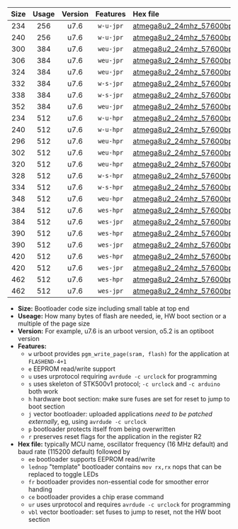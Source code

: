 |Size|Usage|Version|Features|Hex file|
|:-:|:-:|:-:|:-:|:--|
|234|256|u7.6|`w-u-jpr`|[atmega8u2_24mhz_57600bps_ur_vbl.hex](https://raw.githubusercontent.com/stefanrueger/urboot/main/atmega8u2_24mhz_57600bps_ur_vbl.hex)|
|240|256|u7.6|`w-u-jpr`|[atmega8u2_24mhz_57600bps_lednop_ur_vbl.hex](https://raw.githubusercontent.com/stefanrueger/urboot/main/atmega8u2_24mhz_57600bps_lednop_ur_vbl.hex)|
|300|384|u7.6|`weu-jpr`|[atmega8u2_24mhz_57600bps_ee_ur_vbl.hex](https://raw.githubusercontent.com/stefanrueger/urboot/main/atmega8u2_24mhz_57600bps_ee_ur_vbl.hex)|
|306|384|u7.6|`weu-jpr`|[atmega8u2_24mhz_57600bps_ee_lednop_ur_vbl.hex](https://raw.githubusercontent.com/stefanrueger/urboot/main/atmega8u2_24mhz_57600bps_ee_lednop_ur_vbl.hex)|
|324|384|u7.6|`weu-jpr`|[atmega8u2_24mhz_57600bps_ee_lednop_fr_ur_vbl.hex](https://raw.githubusercontent.com/stefanrueger/urboot/main/atmega8u2_24mhz_57600bps_ee_lednop_fr_ur_vbl.hex)|
|332|384|u7.6|`w-s-jpr`|[atmega8u2_24mhz_57600bps_vbl.hex](https://raw.githubusercontent.com/stefanrueger/urboot/main/atmega8u2_24mhz_57600bps_vbl.hex)|
|338|384|u7.6|`w-s-jpr`|[atmega8u2_24mhz_57600bps_lednop_vbl.hex](https://raw.githubusercontent.com/stefanrueger/urboot/main/atmega8u2_24mhz_57600bps_lednop_vbl.hex)|
|352|384|u7.6|`weu-jpr`|[atmega8u2_24mhz_57600bps_ee_lednop_fr_ce_ur_vbl.hex](https://raw.githubusercontent.com/stefanrueger/urboot/main/atmega8u2_24mhz_57600bps_ee_lednop_fr_ce_ur_vbl.hex)|
|234|512|u7.6|`w-u-hpr`|[atmega8u2_24mhz_57600bps_ur.hex](https://raw.githubusercontent.com/stefanrueger/urboot/main/atmega8u2_24mhz_57600bps_ur.hex)|
|240|512|u7.6|`w-u-hpr`|[atmega8u2_24mhz_57600bps_lednop_ur.hex](https://raw.githubusercontent.com/stefanrueger/urboot/main/atmega8u2_24mhz_57600bps_lednop_ur.hex)|
|296|512|u7.6|`weu-hpr`|[atmega8u2_24mhz_57600bps_ee_ur.hex](https://raw.githubusercontent.com/stefanrueger/urboot/main/atmega8u2_24mhz_57600bps_ee_ur.hex)|
|302|512|u7.6|`weu-hpr`|[atmega8u2_24mhz_57600bps_ee_lednop_ur.hex](https://raw.githubusercontent.com/stefanrueger/urboot/main/atmega8u2_24mhz_57600bps_ee_lednop_ur.hex)|
|320|512|u7.6|`weu-hpr`|[atmega8u2_24mhz_57600bps_ee_lednop_fr_ur.hex](https://raw.githubusercontent.com/stefanrueger/urboot/main/atmega8u2_24mhz_57600bps_ee_lednop_fr_ur.hex)|
|328|512|u7.6|`w-s-hpr`|[atmega8u2_24mhz_57600bps.hex](https://raw.githubusercontent.com/stefanrueger/urboot/main/atmega8u2_24mhz_57600bps.hex)|
|334|512|u7.6|`w-s-hpr`|[atmega8u2_24mhz_57600bps_lednop.hex](https://raw.githubusercontent.com/stefanrueger/urboot/main/atmega8u2_24mhz_57600bps_lednop.hex)|
|348|512|u7.6|`weu-hpr`|[atmega8u2_24mhz_57600bps_ee_lednop_fr_ce_ur.hex](https://raw.githubusercontent.com/stefanrueger/urboot/main/atmega8u2_24mhz_57600bps_ee_lednop_fr_ce_ur.hex)|
|384|512|u7.6|`wes-hpr`|[atmega8u2_24mhz_57600bps_ee.hex](https://raw.githubusercontent.com/stefanrueger/urboot/main/atmega8u2_24mhz_57600bps_ee.hex)|
|384|512|u7.6|`wes-jpr`|[atmega8u2_24mhz_57600bps_ee_vbl.hex](https://raw.githubusercontent.com/stefanrueger/urboot/main/atmega8u2_24mhz_57600bps_ee_vbl.hex)|
|390|512|u7.6|`wes-hpr`|[atmega8u2_24mhz_57600bps_ee_lednop.hex](https://raw.githubusercontent.com/stefanrueger/urboot/main/atmega8u2_24mhz_57600bps_ee_lednop.hex)|
|390|512|u7.6|`wes-jpr`|[atmega8u2_24mhz_57600bps_ee_lednop_vbl.hex](https://raw.githubusercontent.com/stefanrueger/urboot/main/atmega8u2_24mhz_57600bps_ee_lednop_vbl.hex)|
|420|512|u7.6|`wes-hpr`|[atmega8u2_24mhz_57600bps_ee_lednop_fr.hex](https://raw.githubusercontent.com/stefanrueger/urboot/main/atmega8u2_24mhz_57600bps_ee_lednop_fr.hex)|
|420|512|u7.6|`wes-jpr`|[atmega8u2_24mhz_57600bps_ee_lednop_fr_vbl.hex](https://raw.githubusercontent.com/stefanrueger/urboot/main/atmega8u2_24mhz_57600bps_ee_lednop_fr_vbl.hex)|
|462|512|u7.6|`wes-hpr`|[atmega8u2_24mhz_57600bps_ee_lednop_fr_ce.hex](https://raw.githubusercontent.com/stefanrueger/urboot/main/atmega8u2_24mhz_57600bps_ee_lednop_fr_ce.hex)|
|462|512|u7.6|`wes-jpr`|[atmega8u2_24mhz_57600bps_ee_lednop_fr_ce_vbl.hex](https://raw.githubusercontent.com/stefanrueger/urboot/main/atmega8u2_24mhz_57600bps_ee_lednop_fr_ce_vbl.hex)|

- **Size:** Bootloader code size including small table at top end
- **Useage:** How many bytes of flash are needed, ie, HW boot section or a multiple of the page size
- **Version:** For example, u7.6 is an urboot version, o5.2 is an optiboot version
- **Features:**
  + `w` urboot provides `pgm_write_page(sram, flash)` for the application at `FLASHEND-4+1`
  + `e` EEPROM read/write support
  + `u` uses urprotocol requiring `avrdude -c urclock` for programming
  + `s` uses skeleton of STK500v1 protocol; `-c urclock` and `-c arduino` both work
  + `h` hardware boot section: make sure fuses are set for reset to jump to boot section
  + `j` vector bootloader: uploaded applications *need to be patched externally*, eg, using `avrdude -c urclock`
  + `p` bootloader protects itself from being overwritten
  + `r` preserves reset flags for the application in the register R2
- **Hex file:** typically MCU name, oscillator frequency (16 MHz default) and baud rate (115200 default) followed by
  + `ee` bootloader supports EEPROM read/write
  + `lednop` "template" bootloader contains `mov rx,rx` nops that can be replaced to toggle LEDs
  + `fr` bootloader provides non-essential code for smoother error handing
  + `ce` bootloader provides a chip erase command
  + `ur` uses urprotocol and requires `avrdude -c urclock` for programming
  + `vbl` vector bootloader: set fuses to jump to reset, not the HW boot section
